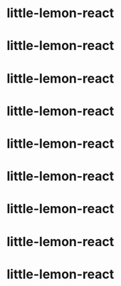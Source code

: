 # little-lemon-react
# little-lemon-react
# little-lemon-react
# little-lemon-react
# little-lemon-react
# little-lemon-react
# little-lemon-react
# little-lemon-react
# little-lemon-react

